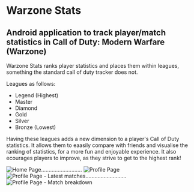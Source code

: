 # Warzone Stats
## Android application to track player/match statistics in Call of Duty: Modern Warfare (Warzone)

Warzone Stats ranks player statistics and places them within leagues, something the standard call of duty tracker does not.

Leagues as follows:
- Legend (Highest)
- Master
- Diamond
- Gold
- Silver
- Bronze (Lowest)

Having these leagues adds a new dimension to a player's Call of Duty statistics.
It allows them to eaasily compare with friends and visualise the ranking of statistics, for a more fun and enjoyable experience.
It also ecourages players to improve, as they strive to get to the highest rank!

![Home Page](https://user-images.githubusercontent.com/55953362/117538651-2065dd00-afff-11eb-85d3-f272dc09c4d3.png)...........................
![Profile Page](https://user-images.githubusercontent.com/55953362/117538653-2491fa80-afff-11eb-90e5-dfa4d064c753.png)
![Profile Page - Latest matches](https://user-images.githubusercontent.com/55953362/117538661-2956ae80-afff-11eb-98e7-c94b7278b670.png)...........................
![Profile Page - Match breakdown](https://user-images.githubusercontent.com/55953362/117538663-2b207200-afff-11eb-8aee-5259c02e84c5.png)
